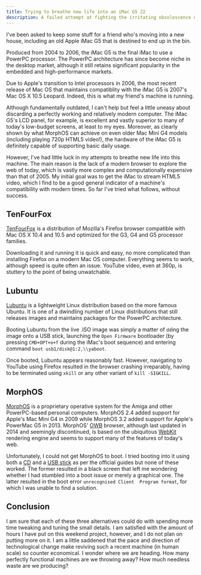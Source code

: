 ```yaml
---
title: Trying to breathe new life into an iMac G5 22
description: A failed attempt at fighting the irritating obsolescence of a wonderful iMac G5
---
```


I've been asked to keep some stuff for a friend who's moving into a new house,
including an old Apple iMac G5 that is destined to end up in the bin.

Produced from 2004 to 2006, the iMac G5 is the final iMac to use a PowerPC 
processor. The PowerPC architecture has since become niche in the desktop 
market, although it still retains significant popularity in the embedded and 
high-performance markets.

Due to Apple's transition to Intel processors in 2006, the most recent release 
of Mac OS that maintains compatiblity with the iMac G5 is 2007's Mac OS X 10.5 
Leopard. Indeed, this is what my friend's machine is running.

Although fundamentally outdated, I can't help but feel a little uneasy about
discarding a perfectly working and relatively modern computer. The iMac G5's
LCD panel, for example, is excellent and vastly superior to many of today's 
low-budget screens, at least to my eyes. Moreover, as clearly shown by what 
MorphOS can achieve on even older Mac Mini G4 models (including playing 720p
HTML5 video!), the hardware of the iMac G5 is definitely capable of supporting 
basic daily usage.

However, I've had little luck in my attempts to breathe new life into this 
machine. The main reason is the lack of a modern browser to explore the web of
today, which is vastly more complex and computationally expensive than that of 2005. 
My initial goal was to get the iMac to stream HTML5 video, which I find 
to be a good general indicator of a machine's compatibility with modern times. 
So far I've tried what follows, without success.

## TenFourFox

[TenFourFox](http://www.floodgap.com/software/tenfourfox/) is a distribution of
Mozilla's Firefox browser compatible with Mac OS X 10.4 and 10.5 and optimized
for the G3, G4 and G5 processor families.

Downloading it and running it is quick and easy, no more complicated than 
installing Firefox on a modern Mac OS computer. Everything seems to work, 
although speed is quite often an issue. YouTube video, even at 360p, is 
stuttery to the point of being unwatchable.

## Lubuntu

[Lubuntu](https://lubuntu.net) is a lightweight Linux distribution based on the 
more famous Ubuntu. It is one of a dwindling number of Linux distributions that 
still releases images and maintains packages for the PowerPC architecture.

Booting Lubuntu from the live .ISO image was simply a matter of `dd`ing the 
image onto a USB stick, launching the `Open Firmware` bootloader (by pressing 
`CMD+OPT+o+f` during the iMac's boot sequence) and entering command 
`boot usb1/disk@1:2,\\yaboot`.

Once booted, Lubuntu appears reasonably fast. However, navigating to YouTube 
using Firefox resulted in the browser crashing irreparably, having to be 
terminated using `xkill` or any other variant of `kill -SIGKILL`.

## MorphOS

[MorphOS](http://www.morphos-team.net) is a proprietary operative system for
the Amiga and other PowerPC-based personal computers. MorphOS 2.4 added support 
for Apple's Mac Mini G4 in 2009 while MorphOS 3.2 added support for Apple's 
PowerMac G5 in 2013. MorphOS' [OWB][OWB] browser, although last updated in 
2014 and seemingly discontinued, is based on the ubiquitous [WebKit][WebKit] 
rendering engine and seems to support many of the features of today's web. 

Unfortunately, I could not get MorphOS to boot. I tried booting into it using
both a [CD](http://www.morphos-team.net/installation) and a 
[USB stick](http://www.morphos-team.net/guide/usb-boot) as per the official 
guides but none of these worked. The former resulted in a black screen that 
left me wondering whether I had stumbled into a boot issue or merely a 
graphical one. The latter resulted in the boot error `unrecognised Client 
Program format`, for which I was unable to find a solution.

## Conclusion

I am sure that each of these three alternatives could do with spending more 
time tweaking and tuning the small details. I am satisfied with the amount of 
hours I have put on this weekend project, however, and I do not plan on putting 
more on it. I am a little saddened that the pace and direction of technological 
change make reviving such a recent machine (in human scale) so counter 
economical. I wonder where we are heading. How many perfectly functional 
machines are we throwing away? How much needless waste are we producing?

[OWB]: https://en.wikipedia.org/wiki/Origyn_Web_Browser
[WebKit]: https://en.wikipedia.org/wiki/WebKit

